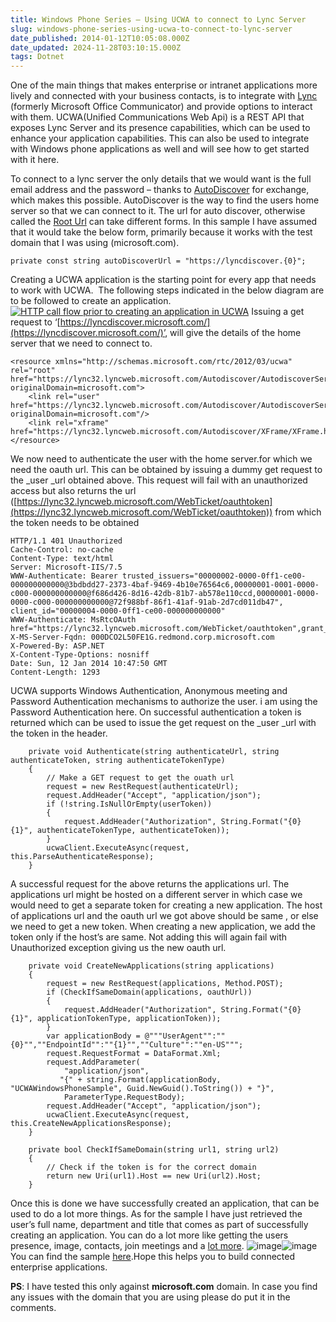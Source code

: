 ```yaml
---
title: Windows Phone Series – Using UCWA to connect to Lync Server
slug: windows-phone-series-using-ucwa-to-connect-to-lync-server
date_published: 2014-01-12T10:05:08.000Z
date_updated: 2024-11-28T03:10:15.000Z
tags: Dotnet
---
```


One of the main things that makes enterprise or intranet applications more lively and connected with your business contacts, is to integrate with [Lync](http://office.microsoft.com/en-in/lync/) (formerly Microsoft Office Communicator) and provide options to interact with them. UCWA(Unified Communications Web Api) is a REST API that exposes Lync Server and its presence capabilities, which can be used to enhance your application capabilities. This can also be used to integrate with Windows phone applications as well and will see how to get started with it here.

To connect to a lync server the only details that we would want is the full email address and the password – thanks to [AutoDiscover](http://msdn.microsoft.com/en-us/library/office/jj900169(v=exchg.150).aspx) for exchange, which makes this possible. AutoDiscover is the way to find the users home server so that we can connect to it. The url for auto discover, otherwise called the [Root Url](https://ucwa.lync.com/documentation/GettingStarted-RootURL) can take different forms. In this sample I have assumed that it would take the below form, primarily because it works with the test domain that I was using (microsoft.com).

    private const string autoDiscoverUrl = "https://lyncdiscover.{0}";
    

Creating a UCWA application is the starting point for every app that needs to work with UCWA.  The following steps indicated in the below diagram are to be followed to create an application.
[![HTTP call flow prior to creating an application in UCWA](__GHOST_URL__/content/images/ucwa_createapp.png)](https://ucwa.lync.com/documentation/KeyTasks-CreateApplication)
Issuing a get request to ‘[https://lyncdiscover.microsoft.com/](https://lyncdiscover.microsoft.com/)’, will give the details of the home server that we need to connect to.

    <resource xmlns="http://schemas.microsoft.com/rtc/2012/03/ucwa" rel="root" href="https://lync32.lyncweb.microsoft.com/Autodiscover/AutodiscoverService.svc/root?originalDomain=microsoft.com">
        <link rel="user" href="https://lync32.lyncweb.microsoft.com/Autodiscover/AutodiscoverService.svc/root/oauth/user?originalDomain=microsoft.com"/>
        <link rel="xframe" href="https://lync32.lyncweb.microsoft.com/Autodiscover/XFrame/XFrame.html"/>
    </resource>
    

We now need to authenticate the user with the home server.for which we need the oauth url. This can be obtained by issuing a dummy get request to the _user _url obtained above. This request will fail with an unauthorized access but also returns the url ([https://lync32.lyncweb.microsoft.com/WebTicket/oauthtoken](https://lync32.lyncweb.microsoft.com/WebTicket/oauthtoken)) from which the token needs to be obtained

    HTTP/1.1 401 Unauthorized
    Cache-Control: no-cache
    Content-Type: text/html
    Server: Microsoft-IIS/7.5
    WWW-Authenticate: Bearer trusted_issuers="00000002-0000-0ff1-ce00-000000000000@3bdbdd27-2373-4baf-9469-4b10e76564c6,00000001-0001-0000-c000-000000000000@f686d426-8d16-42db-81b7-ab578e110ccd,00000001-0000-0000-c000-000000000000@72f988bf-86f1-41af-91ab-2d7cd011db47", client_id="00000004-0000-0ff1-ce00-000000000000"
    WWW-Authenticate: MsRtcOAuth href="https://lync32.lyncweb.microsoft.com/WebTicket/oauthtoken",grant_type="urn:microsoft.rtc:windows,urn:microsoft.rtc:passive,urn:microsoft.rtc:anonmeeting,password"
    X-MS-Server-Fqdn: 000DCO2L50FE1G.redmond.corp.microsoft.com
    X-Powered-By: ASP.NET
    X-Content-Type-Options: nosniff
    Date: Sun, 12 Jan 2014 10:47:50 GMT
    Content-Length: 1293
    

UCWA supports Windows Authentication, Anonymous meeting and Password Authentication mechanisms to authorize the user. i am using the Password Authentication here. On successful authentication a token is returned which can be used to issue the get request on the _user _url with the token in the header.

        private void Authenticate(string authenticateUrl, string authenticateToken, string authenticateTokenType)
        {
            // Make a GET request to get the ouath url
            request = new RestRequest(authenticateUrl);
            request.AddHeader("Accept", "application/json");
            if (!string.IsNullOrEmpty(userToken))
            {
                request.AddHeader("Authorization", String.Format("{0} {1}", authenticateTokenType, authenticateToken));
            }
            ucwaClient.ExecuteAsync(request, this.ParseAuthenticateResponse);
        }
    
    

A successful request for the above returns the applications url. The applications url might be hosted on a different server in which case we would need to get a separate token for creating a new application. The host of applications url and the oauth url we got above should be same , or else we need to get a new token. When creating a new application, we add the token only if the host’s are same. Not adding this will again fail with Unauthorized exception giving us the new oauth url.

        private void CreateNewApplications(string applications)
        {
            request = new RestRequest(applications, Method.POST);
            if (CheckIfSameDomain(applications, oauthUrl))
            {
                request.AddHeader("Authorization", String.Format("{0} {1}", applicationTokenType, applicationToken));
            }
            var applicationBody = @"""UserAgent"":""{0}"",""EndpointId"":""{1}"",""Culture"":""en-US""";
            request.RequestFormat = DataFormat.Xml;
            request.AddParameter(
                "application/json",
               "{" + string.Format(applicationBody, "UCWAWindowsPhoneSample", Guid.NewGuid().ToString()) + "}",
                ParameterType.RequestBody);
            request.AddHeader("Accept", "application/json");
            ucwaClient.ExecuteAsync(request, this.CreateNewApplicationsResponse);
        }
    
        private bool CheckIfSameDomain(string url1, string url2)
        {
            // Check if the token is for the correct domain
            return new Uri(url1).Host == new Uri(url2).Host;
        }
    

Once this is done we have successfully created an application, that can be used to do a lot more things. As for the sample I have just retrieved the user’s full name, department and title that comes as part of successfully creating an application. You can do a lot more like getting the users presence, image, contacts, join meetings and a [lot more](https://ucwa.lync.com/documentation/core-features).
![image](__GHOST_URL__/content/images/ucwa_wp_login.png)![image](__GHOST_URL__/content/images/ucwa_wp_loggedIn_details.png)
You can find the sample [here](https://github.com/rahulpnath/Blog/tree/master/UCWA.WindowsPhone).Hope this helps you to build connected enterprise applications.

**PS**: I have tested this only against **microsoft.com** domain. In case you find any issues with the domain that you are using please do put it in the comments.
